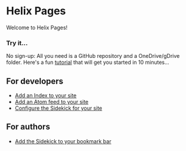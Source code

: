 # Helix Pages

Welcome to Helix Pages!

### Try it...
No sign-up: All you need is a GitHub repository and a OneDrive/gDrive folder.
Here's a fun [tutorial](/tutorial/) that will get you started in 10 minutes...

## For developers

- [Add an Index to your site](docs/indexing.md)
- [Add an Atom feed to your site](docs/feed.md)
- [Configure the Sidekick for your site](tools/sidekick/config.md)

## For authors

- [Add the Sidekick to your bookmark bar](tools/sidekick/)
